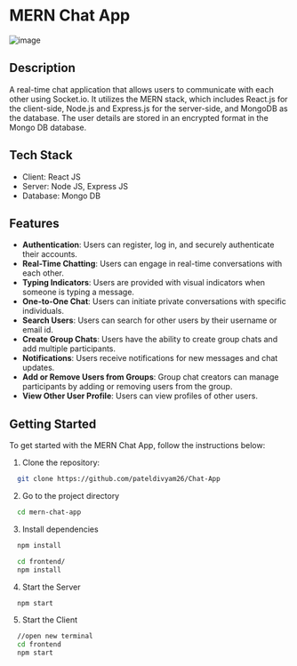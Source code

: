 # MERN Chat App

![image](https://github.com/pateldivyam26/Chat-App/assets/79200448/e23914c4-c50d-483e-88dd-618efa807642)

## Description

A real-time chat application that allows users to communicate with each other using Socket.io. It utilizes the MERN stack, which includes React.js for the client-side, Node.js and Express.js for the server-side, and MongoDB as the database. The user details are stored in an encrypted format in the Mongo DB database.

## Tech Stack

- Client: React JS
- Server: Node JS, Express JS
- Database: Mongo DB

## Features

- **Authentication**: Users can register, log in, and securely authenticate their accounts.
- **Real-Time Chatting**: Users can engage in real-time conversations with each other.
- **Typing Indicators**: Users are provided with visual indicators when someone is typing a message.
- **One-to-One Chat**: Users can initiate private conversations with specific individuals.
- **Search Users**: Users can search for other users by their username or email id.
- **Create Group Chats**: Users have the ability to create group chats and add multiple participants.
- **Notifications**: Users receive notifications for new messages and chat updates.
- **Add or Remove Users from Groups**: Group chat creators can manage participants by adding or removing users from the group.
- **View Other User Profile**: Users can view profiles of other users.

## Getting Started

To get started with the MERN Chat App, follow the instructions below:

1. Clone the repository:

```bash
  git clone https://github.com/pateldivyam26/Chat-App
```
2. Go to the project directory

```bash
  cd mern-chat-app
```

3. Install dependencies

```bash
  npm install
```

```bash
  cd frontend/
  npm install
```

4. Start the Server

```bash
  npm start
```
5. Start the Client

```bash
  //open new terminal
  cd frontend
  npm start
```


